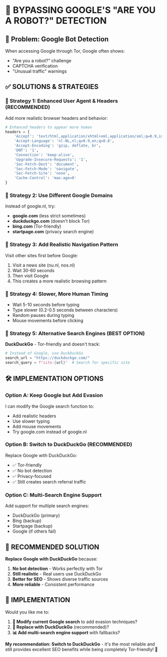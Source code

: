 # 🤖 BYPASSING GOOGLE'S "ARE YOU A ROBOT?" DETECTION

## 🚨 Problem: Google Bot Detection
When accessing Google through Tor, Google often shows:
- "Are you a robot?" challenge
- CAPTCHA verification
- "Unusual traffic" warnings

## ✅ SOLUTIONS & STRATEGIES

### 🎯 Strategy 1: Enhanced User Agent & Headers (RECOMMENDED)
Add more realistic browser headers and behavior:

```python
# Enhanced headers to appear more human
headers = {
    'Accept': 'text/html,application/xhtml+xml,application/xml;q=0.9,image/webp,*/*;q=0.8',
    'Accept-Language': 'nl-NL,nl;q=0.9,en;q=0.8',
    'Accept-Encoding': 'gzip, deflate, br',
    'DNT': '1',
    'Connection': 'keep-alive',
    'Upgrade-Insecure-Requests': '1',
    'Sec-Fetch-Dest': 'document',
    'Sec-Fetch-Mode': 'navigate',
    'Sec-Fetch-Site': 'none',
    'Cache-Control': 'max-age=0'
}
```

### 🎯 Strategy 2: Use Different Google Domains
Instead of google.nl, try:
- **google.com** (less strict sometimes)
- **duckduckgo.com** (doesn't block Tor)
- **bing.com** (Tor-friendly)
- **startpage.com** (privacy search engine)

### 🎯 Strategy 3: Add Realistic Navigation Pattern
Visit other sites first before Google:
1. Visit a news site (nu.nl, nos.nl)
2. Wait 30-60 seconds
3. Then visit Google
4. This creates a more realistic browsing pattern

### 🎯 Strategy 4: Slower, More Human Timing
- Wait 5-10 seconds before typing
- Type slower (0.2-0.5 seconds between characters)
- Random pauses during typing
- Mouse movements before clicking

### 🎯 Strategy 5: Alternative Search Engines (BEST OPTION)
**DuckDuckGo** - Tor-friendly and doesn't track:
```python
# Instead of Google, use DuckDuckGo
search_url = "https://duckduckgo.com/"
search_query = f"site:{url}"  # Search for specific site
```

## 🛠️ IMPLEMENTATION OPTIONS

### Option A: Keep Google but Add Evasion
I can modify the Google search function to:
- Add realistic headers
- Use slower typing
- Add mouse movements
- Try google.com instead of google.nl

### Option B: Switch to DuckDuckGo (RECOMMENDED)
Replace Google with DuckDuckGo:
- ✅ Tor-friendly
- ✅ No bot detection
- ✅ Privacy-focused
- ✅ Still creates search referral traffic

### Option C: Multi-Search Engine Support
Add support for multiple search engines:
- DuckDuckGo (primary)
- Bing (backup)
- Startpage (backup)
- Google (if others fail)

## 🎯 RECOMMENDED SOLUTION

**Replace Google with DuckDuckGo** because:
1. **No bot detection** - Works perfectly with Tor
2. **Still realistic** - Real users use DuckDuckGo
3. **Better for SEO** - Shows diverse traffic sources
4. **More reliable** - Consistent performance

## 🚀 IMPLEMENTATION

Would you like me to:

1. **🔄 Modify current Google search** to add evasion techniques?
2. **🦆 Replace with DuckDuckGo** (recommended)?
3. **📊 Add multi-search engine support** with fallbacks?

**My recommendation: Switch to DuckDuckGo** - it's the most reliable and still provides excellent SEO benefits while being completely Tor-friendly! 🎯

